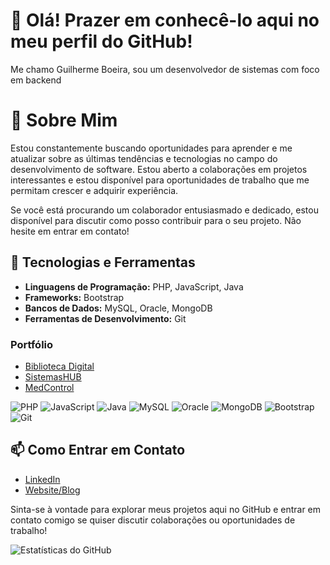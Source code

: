 # 👋 Olá! Prazer em conhecê-lo aqui no meu perfil do GitHub!

Me chamo Guilherme Boeira, sou um desenvolvedor de sistemas com foco em backend

# 🌱 Sobre Mim

Estou constantemente buscando oportunidades para aprender e me atualizar sobre as últimas tendências e tecnologias no campo do desenvolvimento de software. Estou aberto a colaborações em projetos interessantes e estou disponível para oportunidades de trabalho que me permitam crescer e adquirir experiência.

Se você está procurando um colaborador entusiasmado e dedicado, estou disponível para discutir como posso contribuir para o seu projeto. Não hesite em entrar em contato!

## 🚀 Tecnologias e Ferramentas

- **Linguagens de Programação:** PHP, JavaScript, Java                                                                                        
- **Frameworks:** Bootstrap
- **Bancos de Dados:** MySQL, Oracle, MongoDB
- **Ferramentas de Desenvolvimento:** Git

### Portfólio
- [Biblioteca Digital](https://github.com/Guilherme-b-damasio/Digiteca.git)
- [SistemasHUB](https://github.com/Guilherme-b-damasio/SistemasHUB.git)
- [MedControl](https://github.com/Guilherme-b-damasio/MedControl-GCM.git)

![PHP](https://img.shields.io/badge/PHP-777BB4?style=for-the-badge&logo=php&logoColor=white)
![JavaScript](https://img.shields.io/badge/JavaScript-F7DF1E?style=for-the-badge&logo=javascript&logoColor=black)
![Java](https://img.shields.io/badge/Java-007396?style=for-the-badge&logo=java&logoColor=white)
![MySQL](https://img.shields.io/badge/MySQL-4479A1?style=for-the-badge&logo=mysql&logoColor=white)
![Oracle](https://img.shields.io/badge/Oracle-F80000?style=for-the-badge&logo=oracle&logoColor=white)
![MongoDB](https://img.shields.io/badge/MongoDB-47A248?style=for-the-badge&logo=mongodb&logoColor=white)
![Bootstrap](https://img.shields.io/badge/Bootstrap-563D7C?style=for-the-badge&logo=bootstrap&logoColor=white)
![Git](https://img.shields.io/badge/Git-F05032?style=for-the-badge&logo=git&logoColor=white)

## 📫 Como Entrar em Contato

- [LinkedIn](https://www.linkedin.com/in/guilherme-boeira-damasio/)
- [Website/Blog](https://mgtechbr.com)

Sinta-se à vontade para explorar meus projetos aqui no GitHub e entrar em contato comigo se quiser discutir colaborações ou oportunidades de trabalho!

![Estatísticas do GitHub](https://github-readme-stats.vercel.app/api?username=guilherme-b-damasio&show_icons=true&count_private=true&include_all_commits=true&hide_border=true&title_color=00ff00&icon_color=2f80ed&show_owner=true&bg_color=0d1117&text_color=ffffff&cache_seconds=600&refresh=20230422)










